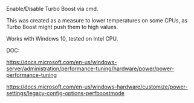 Enable/Disable Turbo Boost via cmd.

This was created as a measure to lower temperatures on some CPUs, as Turbo Boost might push them to high values.

Works with Windows 10, tested on Intel CPU.

DOC: 

https://docs.microsoft.com/en-us/windows-server/administration/performance-tuning/hardware/power/power-performance-tuning

https://docs.microsoft.com/en-us/windows-hardware/customize/power-settings/legacy-config-options-perfboostmode
